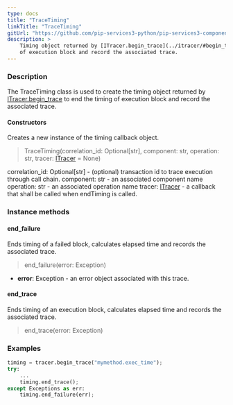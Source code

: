 ```yaml
---
type: docs
title: "TraceTiming"
linkTitle: "TraceTiming"
gitUrl: "https://github.com/pip-services3-python/pip-services3-components-python"
description: >
    Timing object returned by [ITracer.begin_trace](../itracer/#begin_trace) to end timing
    of execution block and record the associated trace.
---
```


### Description

The TraceTiming class is used to create the timing object returned by [ITracer.begin_trace](../itracer/#begin_trace) to end the timing of execution block and record the associated trace.

#### Constructors
Creates a new instance of the timing callback object.

> TraceTiming(correlation_id: Optional[str], component: str, operation: str, tracer: [ITracer](../itracer) = None)

correlation_id: Optional[str] - (optional) transaction id to trace execution through call chain.
component: str - an associated component name
operation: str - an associated operation name
tracer: [ITracer](../itracer) - a callback that shall be called when endTiming is called.


### Instance methods

#### end_failure
Ends timing of a failed block, calculates elapsed time
and records the associated trace.

> end_failure(error: Exception)

- **error**: Exception - an error object associated with this trace.


#### end_trace
Ends timing of an execution block, calculates elapsed time
and records the associated trace.

> end_trace(error: Exception)
 
### Examples

```python
timing = tracer.begin_trace("mymethod.exec_time");
try:
    ...
    timing.end_trace();
except Exceptions as err:
    timing.end_failure(err);
```

